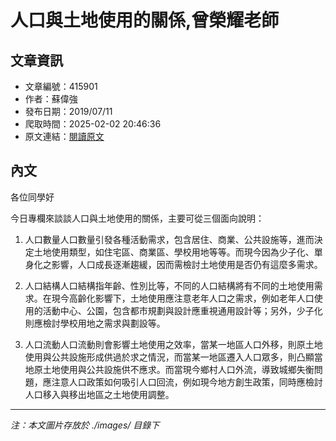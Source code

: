 # 人口與土地使用的關係,曾榮耀老師

## 文章資訊
- 文章編號：415901
- 作者：蘇偉強
- 發布日期：2019/07/11
- 爬取時間：2025-02-02 20:46:36
- 原文連結：[閱讀原文](https://real-estate.get.com.tw/Columns/detail.aspx?no=415901)

## 內文
各位同學好

今日專欄來談談人口與土地使用的關係，主要可從三個面向說明：

1. 人口數量人口數量引發各種活動需求，包含居住、商業、公共設施等，進而決定土地使用類型，如住宅區、商業區、學校用地等等。而現今因為少子化、單身化之影響，人口成長逐漸趨緩，因而需檢討土地使用是否仍有這麼多需求。

2. 人口結構人口結構指年齡、性別比等，不同的人口結構將有不同的土地使用需求。在現今高齡化影響下，土地使用應注意老年人口之需求，例如老年人口使用的活動中心、公園，包含都市規劃與設計應重視通用設計等；另外，少子化則應檢討學校用地之需求與劃設等。

3. 人口流動人口流動則會影響土地使用之效率，當某一地區人口外移，則原土地使用與公共設施形成供過於求之情況，而當某一地區遷入人口眾多，則凸顯當地原土地使用與公共設施供不應求。而當現今鄉村人口外流，導致城鄉失衡問題，應注意人口政策如何吸引人口回流，例如現今地方創生政策，同時應檢討人口移入與移出地區之土地使用調整。

---
*注：本文圖片存放於 ./images/ 目錄下*
